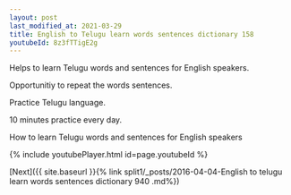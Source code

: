 ```yaml
---
layout: post
last_modified_at: 2021-03-29
title: English to Telugu learn words sentences dictionary 158 
youtubeId: 8z3fTTigE2g
---
```

 
 
Helps to learn Telugu words and sentences for English speakers.

Opportunitiy to repeat the words sentences. 

Practice Telugu language. 
 
10 minutes practice every day. 
 
How to learn Telugu words and sentences for English speakers 
 
{% include youtubePlayer.html id=page.youtubeId %}
 
 
[Next]({{ site.baseurl }}{% link  split1/_posts/2016-04-04-English to telugu learn words sentences dictionary 940 .md%})
 
